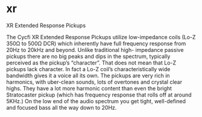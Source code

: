 # xr
XR Extended Response Pickups

The Cycfi XR Extended Response Pickups utilize low-impedance coils (Lo-Z 350Ω to 500Ω DCR) which 
inherently have full frequency response from 20Hz to 20kHz and beyond. Unlike traditional high-
impedance passive pickups there are no big peaks and dips in the spectrum, typically perceived as 
the pickup’s “character”. That does not mean that Lo-Z pickups lack character. In fact a Lo-Z coil’s 
characteristically wide bandwidth gives it a voice all its own. The pickups are very rich in harmonics, 
with uber-clean sounds, lots of overtones and crystal clear highs. They have a lot more harmonic 
content than even the bright Stratocaster pickup (which has frequency response that rolls off at 
around 5KHz.) On the low end of the audio spectrum you get tight, well-defined and focused bass 
all the way down to 20Hz.


